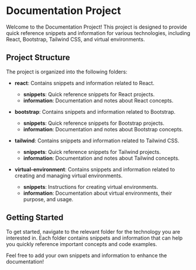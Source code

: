 # Documentation Project

Welcome to the Documentation Project! This project is designed to provide quick reference snippets and information for various technologies, including React, Bootstrap, Tailwind CSS, and virtual environments.

## Project Structure

The project is organized into the following folders:

- **react**: Contains snippets and information related to React.
  - **snippets**: Quick reference snippets for React projects.
  - **information**: Documentation and notes about React concepts.

- **bootstrap**: Contains snippets and information related to Bootstrap.
  - **snippets**: Quick reference snippets for Bootstrap projects.
  - **information**: Documentation and notes about Bootstrap concepts.

- **tailwind**: Contains snippets and information related to Tailwind CSS.
  - **snippets**: Quick reference snippets for Tailwind projects.
  - **information**: Documentation and notes about Tailwind concepts.

- **virtual-environment**: Contains snippets and information related to creating and managing virtual environments.
  - **snippets**: Instructions for creating virtual environments.
  - **information**: Documentation about virtual environments, their purpose, and usage.

## Getting Started

To get started, navigate to the relevant folder for the technology you are interested in. Each folder contains snippets and information that can help you quickly reference important concepts and code examples.

Feel free to add your own snippets and information to enhance the documentation!